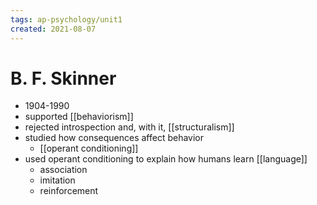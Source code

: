 ```yaml
---
tags: ap-psychology/unit1 
created: 2021-08-07
---
```


# B. F. Skinner

- 1904-1990
- supported [[behaviorism]]
- rejected introspection and, with it, [[structuralism]]
- studied how consequences affect behavior
	- [[operant conditioning]]
- used operant conditioning to explain how humans learn [[language]]
	- association
	- imitation
	- reinforcement 
